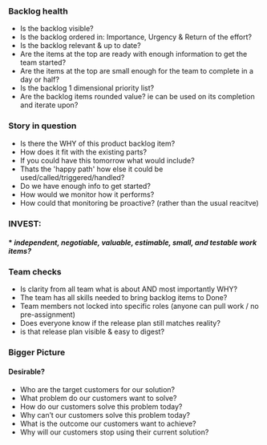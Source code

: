 ### Backlog health
* Is the backlog visible?
* Is the backlog ordered in: Importance, Urgency & Return of the effort?
* Is the backlog relevant & up to date?
* Are the items at the top are ready with enough information to get the team started?
* Are the items at the top are small enough for the team to complete in a day or half?
* Is the backlog 1 dimensional priority list?
* Are the backlog items rounded value? ie can be used on its completion and iterate upon?

### Story in question
* Is there the WHY of this product backlog item?
* How does it fit with the existing parts?
* If you could have this tomorrow what would include?
* Thats the 'happy path' how else it could be used/called/triggered/handled?
* Do we have enough info to get started?
* How would we monitor how it performs?
* How could that monitoring be proactive? (rather than the usual reacitve)

### INVEST: 
#### * _independent, negotiable, valuable, estimable, small, and testable work items?_

### Team checks
* Is clarity from all team what is about AND most importantly WHY?
* The team has all skills needed to bring backlog items to Done?
* Team members not locked into specific roles (anyone can pull work / no pre-assignment)
* Does everyone know if the release plan still matches reality? 
* is that release plan visible & easy to digest?

### Bigger Picture
#### Desirable?
* Who are the target customers for our solution?
* What problem do our customers want to solve? 
* How do our customers solve this problem today?
* Why can’t our customers solve this problem today?
* What is the outcome our customers want to achieve?
* Why will our customers stop using their current solution?

